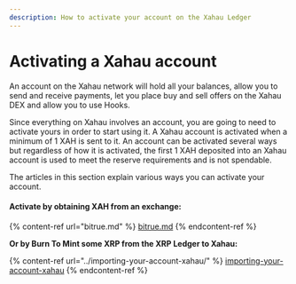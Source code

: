```yaml
---
description: How to activate your account on the Xahau Ledger
---
```


# Activating a Xahau account

An account on the Xahau network will hold all your balances, allow you to send and receive payments,  let you place buy and sell offers on the Xahau DEX and allow you to use Hooks.

Since everything on Xahau involves an account, you are going to need to activate yours in order to start using it. A Xahau account is activated when a minimum of 1 XAH is sent to it.  An account can be activated several ways but regardless of how it is activated, the first 1 XAH deposited into an Xahau account is used to meet the reserve requirements and is not spendable.

The articles in this section explain various ways you can activate your account.

#### Activate by obtaining XAH from an exchange:

{% content-ref url="bitrue.md" %}
[bitrue.md](bitrue.md)
{% endcontent-ref %}

**Or by Burn To Mint some XRP from the XRP Ledger to Xahau:**

{% content-ref url="../importing-your-account-xahau/" %}
[importing-your-account-xahau](../importing-your-account-xahau/)
{% endcontent-ref %}
